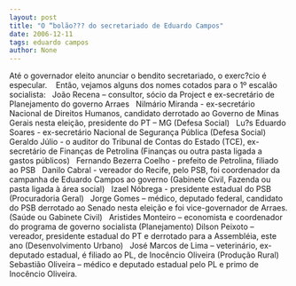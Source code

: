 ```yaml
---
layout: post
title: "O “bolão??? do secretariado de Eduardo Campos"
date: 2006-12-11
tags: eduardo campos
author: None
---
```


Até o governador eleito anunciar o bendito secretariado, o exerc?cio é especular.&nbsp;
&nbsp;
Então, vejamos alguns dos nomes cotados para o 1º escalão socialista:
&nbsp;
João Recena – consultor, sócio da Project e ex-secretário de Planejamento do governo Arraes
&nbsp;
Nilmário Miranda - ex-secretário Nacional de Direitos Humanos, candidato derrotado ao Governo de Minas Gerais nesta eleição, presidente do PT – MG (Defesa Social)
&nbsp;
Lu?s Eduardo Soares - ex-secretário Nacional de Segurança Pública (Defesa Social)
&nbsp;
Geraldo Júlio - o auditor do Tribunal de Contas do Estado (TCE), ex-secretário de Finanças de Petrolina (Finanças ou outra pasta ligada a gastos públicos) 
&nbsp;
Fernando Bezerra Coelho - prefeito de Petrolina, filiado ao PSB
&nbsp;
Danilo Cabral - vereador do Recife, pelo PSB, foi coordenador da campanha de Eduardo Campos ao governo (Gabinete Civil, Fazenda ou pasta ligada à área social)
&nbsp;
Izael Nóbrega - presidente estadual do PSB (Procuradoria Geral)
&nbsp;
Jorge Gomes – médico, deputado federal, candidato do PSB derrotado ao Senado nesta eleição e foi vice-governador de Arraes. (Saúde ou Gabinete Civil)
&nbsp;
Aristides Monteiro – economista e coordenador do programa de governo socialista (Planejamento)
Dilson Peixoto – vereador, presidente estadual do PT e derrotado para a Assembléia, este ano (Desenvolvimento Urbano)
&nbsp;
José Marcos de Lima – veterinário, ex-deputado estadual, é filiado ao PL, de Inocêncio Oliveira (Produção Rural)
&nbsp;
Sebastião Oliveira – médico e deputado estadual pelo PL e&nbsp;primo de Inocêncio Oliveira.  